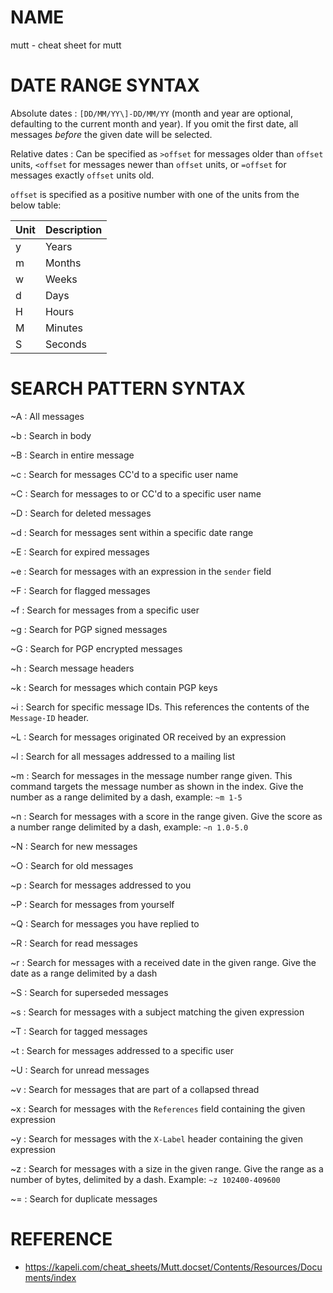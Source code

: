 # NAME

mutt - cheat sheet for mutt

# DATE RANGE SYNTAX

Absolute dates
: `[DD/MM/YY\]-DD/MM/YY` (month and year are optional, defaulting to the
  current month and year). If you omit the first date, all messages _before_ the
  given date will be selected.

Relative dates
: Can be specified as `>offset` for messages older than `offset` units,
  `<offset` for messages newer than `offset` units, or `=offset` for messages
  exactly `offset` units old.

`offset` is specified as a positive number with one of the units from the below
table:

| **Unit** | **Description** |
| --   | --          |
| y    | Years       |
| m    | Months      |
| w    | Weeks       |
| d    | Days        |
| H    | Hours       |
| M    | Minutes     |
| S    | Seconds     |

# SEARCH PATTERN SYNTAX

~A
: All messages

~b <expression>
: Search in body

~B <expression>
: Search in entire message

~c <expression>
: Search for messages CC'd to a specific user name

~C <expression>
: Search for messages to or CC'd to a specific user name

~D
: Search for deleted messages

~d <date range>
: Search for messages sent within a specific date range

~E
: Search for expired messages

~e <expression>
: Search for messages with an expression in the `sender` field

~F
: Search for flagged messages

~f <username>
: Search for messages from a specific user

~g
: Search for PGP signed messages

~G
: Search for PGP encrypted messages

~h <expression>
: Search message headers

~k
: Search for messages which contain PGP keys

~i <id>
: Search for specific message IDs. This references the contents of the
  `Message-ID` header.

~L <expression>
: Search for messages originated OR received by an expression

~l
: Search for all messages addressed to a mailing list

~m <range>
: Search for messages in the message number range given. This command targets
  the message number as shown in the index. Give the number as a range
  delimited by a dash, example: `~m 1-5`

~n <score range>
: Search for messages with a score in the range given. Give the score as a
  number range delimited by a dash, example: `~n 1.0-5.0`

~N
: Search for new messages

~O
: Search for old messages

~p
: Search for messages addressed to you

~P
: Search for messages from yourself

~Q
: Search for messages you have replied to

~R
: Search for read messages

~r <date range>
: Search for messages with a received date in the given range. Give the date
  as a range delimited by a dash

~S
: Search for superseded messages

~s <expression>
: Search for messages with a subject matching the given expression

~T
: Search for tagged messages

~t <username>
: Search for messages addressed to a specific user

~U
: Search for unread messages

~v
: Search for messages that are part of a collapsed thread

~x <expression>
: Search for messages with the `References` field containing the given
  expression

~y <expression>
: Search for messages with the `X-Label` header containing the given
  expression

~z <byte range>
: Search for messages with a size in the given range. Give the range as a
  number of bytes, delimited by a dash. Example: `~z 102400-409600`

~=
: Search for duplicate messages

# REFERENCE

- https://kapeli.com/cheat_sheets/Mutt.docset/Contents/Resources/Documents/index
